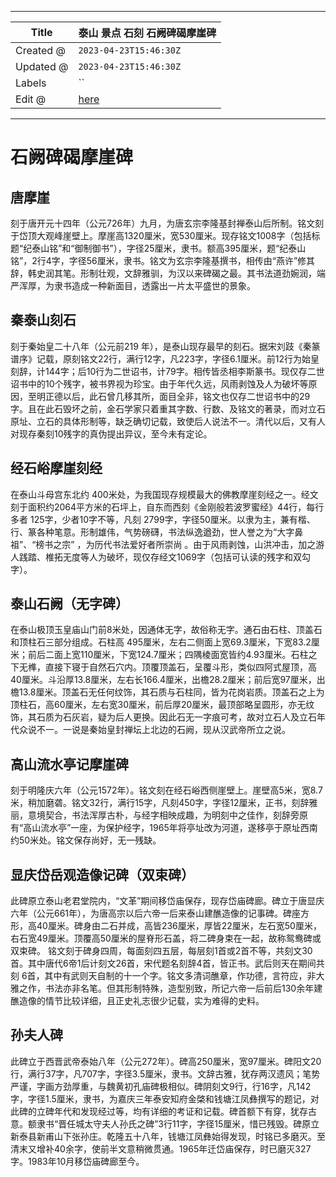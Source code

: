-----

| Title     | 泰山 景点 石刻 石阙碑碣摩崖碑                                |
| --------- | ----------------------------------------------- |
| Created @ | `2023-04-23T15:46:30Z`                          |
| Updated @ | `2023-04-23T15:46:30Z`                          |
| Labels    | \`\`                                            |
| Edit @    | [here](https://github.com/junxnone/t/issues/20) |

-----

# 石阙碑碣摩崖碑

## 唐摩崖

刻于唐开元十四年（公元726年）九月，为唐玄宗李隆基封禅泰山后所制。铭文刻于岱顶大观峰崖壁上。摩崖高1320厘米，宽530厘米。现存铭文1008字（包括标题“纪泰山铭”和“御制御书”），字径25厘米，隶书。额高395厘米，题“纪泰山铭”，2行4字，字径56厘米，隶书。铭文为玄宗李隆基撰书，相传由“燕许”修其辞，韩史润其笔。形制壮观，文辞雅驯，为汉以来碑碣之最。其书法道劲婉润，端严浑厚，为隶书造成一种新面目，透露出一片太平盛世的景象。

## 秦泰山刻石

刻于秦始皇二十八年（公元前219
年），是泰山现存最早的刻石。据宋刘跂《秦篆谱序》记载，原刻铭文22行，满行12字，凡223字，字径6.1厘米。前12行为始皇刻辞，计144字；后10行为二世诏书，计79字。相传皆丞相李斯篆书。现仅存二世诏书中的10个残字，被书界视为珍宝。由于年代久远，风雨剥蚀及人为破坏等原因，至明正德以后，此石曾几移其所，面目全非，铭文也仅存二世诏书中的29字。且在此石毁坏之前，金石学家只着重其字数、行数、及铭文的著录，而对立石原址、立石的具体形制等，缺乏确切记载，致使后人说法不一。清代以后，又有人对现存秦刻10残字的真伪提出异议，至今未有定论。

## 经石峪摩崖刻经

在泰山斗母宫东北约
400米处，为我国现存规模最大的佛教摩崖刻经之一。经文刻于面积约2064平方米的石坪上，自东而西刻《金刚般若波罗蜜经》44行，每行多者
125字，少者10字不等，凡刻
2799字，字径50厘米。以隶为主，兼有楷、行、篆各种笔意。形制雄伟，气势磅礴，书法纵逸遒劲，世人誉之为“大字鼻祖”、“榜书之宗”
，为历代书法爱好者所崇尚 。由于风雨剥蚀，山洪冲击，加之游人践踏、椎拓无度等人为破坏，现仅存经文1069字（包括可认读的残字和双勾字）。

## 泰山石阙（无字碑）

在泰山极顶玉皇庙山门前8米处，因通体无字，故俗称无字。通石由石柱、顶盖石和顶柱石三部分组成。石柱高
495厘米，左右二侧面上宽69.3厘米，下宽83.2厘米；前后二面上宽110厘米，下宽124.7厘米；四隅棱面宽皆约4.93厘米。石柱之下无榫，直接下寝于自然石穴内。顶覆顶盖石，呈覆斗形，类似四阿式屋顶，高40厘米。斗沿厚13.8厘米，左右长166.4厘米，出檐28.2厘米；前后宽97厘米，出檐13.8厘米。顶盖石无任何纹饰，其石质与石柱同，皆为花岗岩质。顶盖石之上为顶柱石，高60厘米，左右宽30厘米，前后厚20厘米，最顶部略呈圆形，亦无纹饰，其石质为石灰岩，疑为后人更换。因此石无一字痕可考，故对立石人及立石年代众说不一。一说是秦始皇封禅坛上北边的石阙，现从汉武帝所立之说。

## 高山流水亭记摩崖碑

刻于明隆庆六年（公元1572年）。铭文刻在经石峪西侧崖壁上。崖壁高5米，宽8.7米，稍加磨砻。铭文32行，满行15字，凡刻450字，字径12厘米，正书，刻辞雅丽，意境契合，书法浑厚古朴，与经字相映成趣，为明刻中之佳作，刻辞旁原有“高山流水亭”一座，为保护经字，1965年将亭址改为河道，遂移亭于原址西南约50米处。铭文保存尚好，无一残缺。

## 显庆岱岳观造像记碑（双束碑）

此碑原立泰山老君堂院内，“文革”期间移岱庙保存，现存岱庙碑廊。碑立于唐显庆六年（公元661年），为唐高宗以后六帝一后来泰山建醮造像的记事碑。碑座方形，高40厘米。碑身由二石并成，高皆236厘米，厚皆22厘米，左石宽50厘米，右石宽49厘米。顶覆高50厘米的屋脊形石盖，将二碑身束在一起，故称鸳鸯碑或双束碑。
铭文刻于碑身四周，每面刻四五层，每层刻1首或2首不等，共刻文30首。其中唐代6帝1后计刻文26首，宋代题名刻辞4首，皆正书。武后则天在期间共刻
6首，其中有武则天自制的十一个字。铭文多清词醮章，作功德，言符应，非大雅之作，书法亦非名笔。但其形制特殊，造型别致，所记六帝一后前后130余年建醮造像的情节比较详细，且正史礼志很少记载，实为难得的史料。

## 孙夫人碑

此碑立于西晋武帝泰始八年（公元272年）。碑高250厘米，宽97厘米。碑阳文20行，满行37字，凡707字，字径3.5厘米，隶书。文辞古雅，犹存两汉遗风；笔势严谨，字画方劲厚重，与魏黄初孔庙碑极相似。碑阴刻文9行，行16字，凡142字，字径1.5厘米，隶书，为嘉庆三年泰安知府金棨和钱塘江凤彝撰写的题记，对此碑的立碑年代和发现经过等，均有详细的考证和记载。碑首额下有穿，犹存古意。额隶书“晋任城太守夫人孙氏之碑”3行11字，字径15厘米，惜已残毁。碑原立新泰县新甫山下张孙庄。乾隆五十八年，钱塘江凤彝始得发现，时铭已多磨灭。至清末又增补40余字，使前半文意稍微贯通。1965年迁岱庙保存，时已磨灭327字。1983年10月移岱庙碑廊至今。
